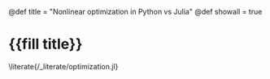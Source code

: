 @def title = "Nonlinear optimization in Python vs Julia"
@def showall = true

# {{fill title}}

\literate{/_literate/optimization.jl}
